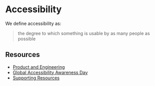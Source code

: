 # Accessibility

We define accessibility as:

> the degree to which something is usable by as many people as possible

## Resources

- [Product and Engineering](product-and-engineering.md)
- [Global Accessibility Awareness Day](global-accessibility-awareness-day)
- [Supporting Resources](supporting-resources.md)
